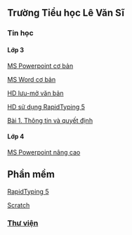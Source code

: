 ## Trường Tiểu học Lê Văn Sĩ

### Tin học

#### Lớp 3
[MS Powerpoint cơ bản](https://prezi.com/p/6wbqyofibprw)

[MS Word cơ bản](https://prezi.com/p/a8h5hagcqzl3)

[HD lưu-mở văn bản](https://prezi.com/p/g592fzacsp3w)

[HD sử dụng  RapidTyping 5](https://prezi.com/p/oguhmdk5cbqo)

[Bài 1. Thông tin và quyết định](https://www.canva.com/design/DAFLgBSirCE/CVs9oy9_QCIgY5VTCTEqAQ/edit?utm=)


#### Lớp 4
[MS Powerpoint nâng cao](https://prezi.com/p/8ljt-sgxr8sa)

## Phần mềm
[RapidTyping 5](https://rapidtyping.com/downloads.html)

[Scratch](https://scratch.mit.edu/download)

### [Thư viện](http://thlevansi.thuvien.hcm.edu.vn)
<!-- 


[Bai25](./Bai25/index.html)

[TNXH](./TNXH/index.html)

### Reference

[Link to Cayman help](./cayman.html).

[Link to Github help](./github_help.html).
-->
